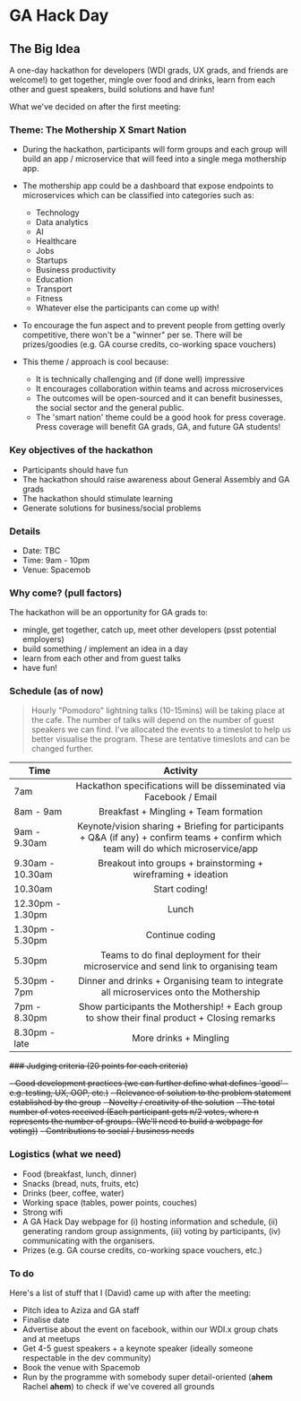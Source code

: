 # GA Hack Day

## The Big Idea

A one-day hackathon for developers (WDI grads, UX grads, and friends are welcome!) to get together, mingle over food and drinks, learn from each other and guest speakers, build solutions and have fun!

What we've decided on after the first meeting:

### Theme: The Mothership X Smart Nation

- During the hackathon, participants will form groups and each group will build an app / microservice that will feed into a single mega mothership app.
- The mothership app could be a dashboard that expose endpoints to microservices which can be classified into categories such as:

  - Technology
  - Data analytics
  - AI
  - Healthcare
  - Jobs
  - Startups
  - Business productivity
  - Education
  - Transport
  - Fitness
  - Whatever else the participants can come up with!

- To encourage the fun aspect and to prevent people from getting overly competitive, there won't be a "winner" per se. There will be prizes/goodies (e.g. GA course credits, co-working space vouchers)

- This theme / approach is cool because:

  - It is technically challenging and (if done well) impressive
  - It encourages collaboration within teams and across microservices
  - The outcomes will be open-sourced and it can benefit businesses, the social sector and the general public.
  - The 'smart nation' theme could be a good hook for press coverage. Press coverage will benefit GA grads, GA, and future GA students!

### Key objectives of the hackathon

- Participants should have fun
- The hackathon should raise awareness about General Assembly and GA grads
- The hackathon should stimulate learning
- Generate solutions for business/social problems

### Details

- Date: TBC
- Time: 9am - 10pm
- Venue: Spacemob

### Why come? (pull factors)

The hackathon will be an opportunity for GA grads to:

- mingle, get together, catch up, meet other developers (psst potential employers)
- build something / implement an idea in a day
- learn from each other and from guest talks
- have fun!

### Schedule (as of now)

> Hourly "Pomodoro" lightning talks (10-15mins) will be taking place at the cafe. The number of talks will depend on the number of guest speakers we can find. I've allocated the events to a timeslot to help us better visualise the program. These are tentative timeslots and can be changed further.

Time             |                                                               Activity
---------------- | :-----------------------------------------------------------------------------------------------------------------------------------:
7am              |                                  Hackathon specifications will be disseminated via Facebook / Email
8am - 9am        |                                                 Breakfast + Mingling + Team formation
9am - 9.30am     | Keynote/vision sharing + Briefing for participants + Q&A (if any) + confirm teams + confirm which team will do which microservice/app
9.30am - 10.30am |                                     Breakout into groups + brainstorming + wireframing + ideation
10.30am          |                                                             Start coding!
12.30pm - 1.30pm |                                                                 Lunch
1.30pm - 5.30pm  |                                                            Continue coding
5.30pm           |                         Teams to do final deployment for their microservice and send link to organising team
5.30pm - 7pm     |                        Dinner and drinks + Organising team to integrate all microservices onto the Mothership
7pm - 8.30pm     |                     Show participants the Mothership! + Each group to show their final product + Closing remarks
8.30pm - late    |                                                        More drinks + Mingling

~~### Judging criteria (20 points for each criteria)~~

~~- Good development practices (we can further define what defines 'good' - e.g. testing, UX, OOP, etc.)~~ ~~- Relevance of solution to the problem statement established by the group~~ ~~- Novelty / creativity of the solution~~ ~~- The total number of votes received (Each participant gets n/2 votes, where n represents the number of groups. (We'll need to build a webpage for voting))~~ ~~- Contributions to social / business needs~~

### Logistics (what we need)

- Food (breakfast, lunch, dinner)
- Snacks (bread, nuts, fruits, etc)
- Drinks (beer, coffee, water)
- Working space (tables, power points, couches)
- Strong wifi
- A GA Hack Day webpage for (i) hosting information and schedule, (ii) generating random group assignments, (iii) voting by participants, (iv) communicating with the organisers.
- Prizes (e.g. GA course credits, co-working space vouchers, etc.)

### To do

Here's a list of stuff that I (David) came up with after the meeting:

- Pitch idea to Aziza and GA staff
- Finalise date
- Advertise about the event on facebook, within our WDI.x group chats and at meetups
- Get 4-5 guest speakers + a keynote speaker (ideally someone respectable in the dev community)
- Book the venue with Spacemob
- Run by the programme with somebody super detail-oriented (**ahem** Rachel **ahem**) to check if we've covered all grounds
